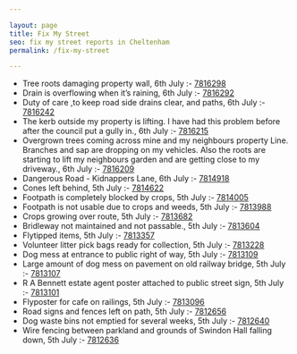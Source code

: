 ```yaml
---

layout: page
title: Fix My Street
seo: fix my street reports in Cheltenham
permalink: /fix-my-street

---
```


<!-- fix_marker starts -->

- Tree roots damaging property wall, 6th July :- [7816298](https://www.fixmystreet.com/report/7816298)
- Drain is overflowing when it’s raining, 6th July :- [7816292](https://www.fixmystreet.com/report/7816292)
- Duty of care ,to keep road side drains clear, and paths, 6th July :- [7816242](https://www.fixmystreet.com/report/7816242)
- The kerb outside my property is lifting. I have had this problem before after the council put a gully in., 6th July :- [7816215](https://www.fixmystreet.com/report/7816215)
- Overgrown trees coming across mine and my neighbours property Line. Branches and sap are dropping on my vehicles. Also the roots are starting to lift my neighbours garden and are getting close to my driveway., 6th July :- [7816209](https://www.fixmystreet.com/report/7816209)
- Dangerous Road - Kidnappers Lane, 6th July :- [7814918](https://www.fixmystreet.com/report/7814918)
- Cones left behind, 5th July :- [7814622](https://www.fixmystreet.com/report/7814622)
- Footpath is completely blocked by crops, 5th July :- [7814005](https://www.fixmystreet.com/report/7814005)
- Footpath is not usable due to crops and weeds, 5th July :- [7813988](https://www.fixmystreet.com/report/7813988)
- Crops growing over route, 5th July :- [7813682](https://www.fixmystreet.com/report/7813682)
- Bridleway not maintained and not passable., 5th July :- [7813604](https://www.fixmystreet.com/report/7813604)
- Flytipped items, 5th July :- [7813357](https://www.fixmystreet.com/report/7813357)
- Volunteer litter pick bags ready for collection, 5th July :- [7813228](https://www.fixmystreet.com/report/7813228)
- Dog mess at entrance to public right of way, 5th July :- [7813109](https://www.fixmystreet.com/report/7813109)
- Large amount of dog mess on pavement on old railway bridge, 5th July :- [7813107](https://www.fixmystreet.com/report/7813107)
- R A Bennett estate agent poster attached to public street sign, 5th July :- [7813101](https://www.fixmystreet.com/report/7813101)
- Flyposter for cafe on railings, 5th July :- [7813096](https://www.fixmystreet.com/report/7813096)
- Road signs and fences left on path, 5th July :- [7812656](https://www.fixmystreet.com/report/7812656)
- Dog waste bins not emptied for several weeks, 5th July :- [7812640](https://www.fixmystreet.com/report/7812640)
- Wire fencing between parkland and grounds of Swindon Hall falling down, 5th July :- [7812636](https://www.fixmystreet.com/report/7812636)

<!-- fix_marker ends -->